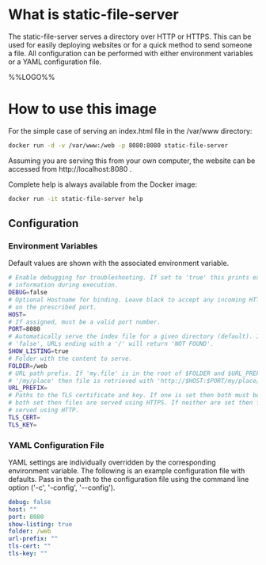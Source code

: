 # What is static-file-server

The static-file-server serves a directory over HTTP or HTTPS. This can be used for easily deploying websites or for a quick method to send someone a file. All configuration can be performed with either environment variables or a YAML configuration file.

%%LOGO%%

# How to use this image

For the simple case of serving an index.html file in the /var/www directory:

```bash
docker run -d -v /var/www:/web -p 8080:8080 static-file-server
```

Assuming you are serving this from your own computer, the website can be accessed from http://localhost:8080 .

Complete help is always available from the Docker image:

```bash
docker run -it static-file-server help
```

## Configuration

### Environment Variables

Default values are shown with the associated environment variable.

```bash
# Enable debugging for troubleshooting. If set to 'true' this prints extra
# information during execution.
DEBUG=false
# Optional Hostname for binding. Leave black to accept any incoming HTTP request
# on the prescribed port.
HOST=
# If assigned, must be a valid port number.
PORT=8080
# Automatically serve the index file for a given directory (default). If set to
# 'false', URLs ending with a '/' will return 'NOT FOUND'.
SHOW_LISTING=true
# Folder with the content to serve.
FOLDER=/web
# URL path prefix. If 'my.file' is in the root of $FOLDER and $URL_PREFIX is
# '/my/place' then file is retrieved with 'http://$HOST:$PORT/my/place/my.file'.
URL_PREFIX=
# Paths to the TLS certificate and key. If one is set then both must be set. If
# both set then files are served using HTTPS. If neither are set then files are
# served using HTTP.
TLS_CERT=
TLS_KEY=
```

### YAML Configuration File

YAML settings are individually overridden by the corresponding environment variable. The following is an example configuration file with defaults. Pass in the path to the configuration file using the command line option ('-c', '-config', '--config').

```yaml
debug: false
host: ""
port: 8080
show-listing: true
folder: /web
url-prefix: ""
tls-cert: ""
tls-key: ""
```
